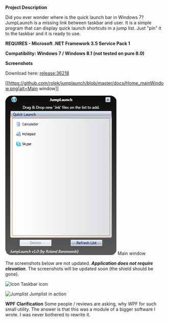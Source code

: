 **Project Description**

Did you ever wonder where is the quick launch bar in Windows 7?
JumpLaunch is a missing link between taskbar and user. It is a simple program that can display quick launch shortcuts in a jump list. Just "pin" it to the taskbar and it is ready to use.

**REQUIRES - Microsoft .NET Framework 3.5 Service Pack 1**

**Compatibility: Windows 7 / Windows 8.1 (not tested on pure 8.0)**

**Screenshots**

Download here:	[release:36218](release_36218)

[[https://github.com/rolek/jumplaunch/blob/master/docs/Home_mainWindow.png|alt=Main window]]

![Main window](docs/Home_mainWindow.png)
Main window

The screenshots below are not updated.
**_Application does not require elevation_**. The screenshots will be updated soon (the shield should be gone).

![Icon](Home_taskbar-icon.png)
Taskbar icon

![Jumplist](Home_jumplist.png)
Jumplist in action

**WPF Clarification**
Some people / reviews are asking, why WPF for such small utility. The answer is that this was a module of a bigger software I wrote. I was never bothered to rewrite it. 



